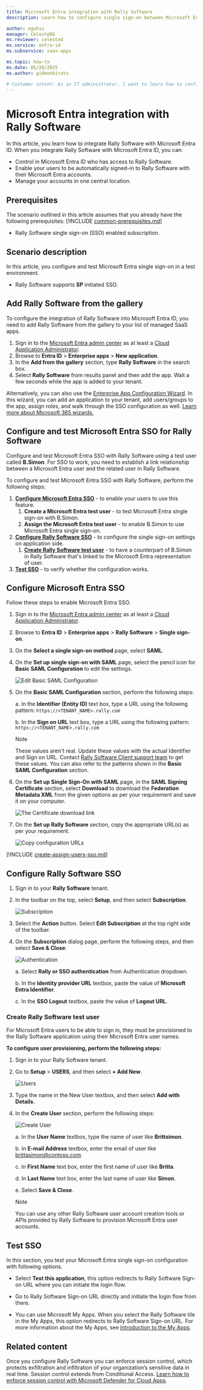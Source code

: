 ```yaml
---
title: Microsoft Entra integration with Rally Software
description: Learn how to configure single sign-on between Microsoft Entra ID and Rally Software.

author: nguhiu
manager: CelesteDG
ms.reviewer: celested
ms.service: entra-id
ms.subservice: saas-apps

ms.topic: how-to
ms.date: 05/20/2025
ms.author: gideonkiratu

# Customer intent: As an IT administrator, I want to learn how to configure single sign-on between Microsoft Entra ID and Rally Software so that I can control who has access to Rally Software, enable automatic sign-in with Microsoft Entra accounts, and manage my accounts in one central location.
---
```

# Microsoft Entra integration with Rally Software

In this article,  you learn how to integrate Rally Software with Microsoft Entra ID. When you integrate Rally Software with Microsoft Entra ID, you can:

* Control in Microsoft Entra ID who has access to Rally Software.
* Enable your users to be automatically signed-in to Rally Software with their Microsoft Entra accounts.
* Manage your accounts in one central location.

## Prerequisites
The scenario outlined in this article assumes that you already have the following prerequisites:
[!INCLUDE [common-prerequisites.md](~/identity/saas-apps/includes/common-prerequisites.md)]
* Rally Software single sign-on (SSO) enabled subscription.

## Scenario description

In this article,  you configure and test Microsoft Entra single sign-on in a test environment.

* Rally Software supports **SP** initiated SSO.

## Add Rally Software from the gallery

To configure the integration of Rally Software into Microsoft Entra ID, you need to add Rally Software from the gallery to your list of managed SaaS apps.

1. Sign in to the [Microsoft Entra admin center](https://entra.microsoft.com) as at least a [Cloud Application Administrator](~/identity/role-based-access-control/permissions-reference.md#cloud-application-administrator).
1. Browse to **Entra ID** > **Enterprise apps** > **New application**.
1. In the **Add from the gallery** section, type **Rally Software** in the search box.
1. Select **Rally Software** from results panel and then add the app. Wait a few seconds while the app is added to your tenant.

 Alternatively, you can also use the [Enterprise App Configuration Wizard](https://portal.office.com/AdminPortal/home?Q=Docs#/azureadappintegration). In this wizard, you can add an application to your tenant, add users/groups to the app, assign roles, and walk through the SSO configuration as well. [Learn more about Microsoft 365 wizards.](/microsoft-365/admin/misc/azure-ad-setup-guides)

<a name='configure-and-test-azure-ad-sso-for-rally-software'></a>

## Configure and test Microsoft Entra SSO for Rally Software

Configure and test Microsoft Entra SSO with Rally Software using a test user called **B.Simon**. For SSO to work, you need to establish a link relationship between a Microsoft Entra user and the related user in Rally Software.

To configure and test Microsoft Entra SSO with Rally Software, perform the following steps:

1. **[Configure Microsoft Entra SSO](#configure-azure-ad-sso)** - to enable your users to use this feature.
    1. **Create a Microsoft Entra test user** - to test Microsoft Entra single sign-on with B.Simon.
    1. **Assign the Microsoft Entra test user** - to enable B.Simon to use Microsoft Entra single sign-on.
1. **[Configure Rally Software SSO](#configure-rally-software-sso)** - to configure the single sign-on settings on application side.
    1. **[Create Rally Software test user](#create-rally-software-test-user)** - to have a counterpart of B.Simon in Rally Software that's linked to the Microsoft Entra representation of user.
1. **[Test SSO](#test-sso)** - to verify whether the configuration works.

<a name='configure-azure-ad-sso'></a>

## Configure Microsoft Entra SSO

Follow these steps to enable Microsoft Entra SSO.

1. Sign in to the [Microsoft Entra admin center](https://entra.microsoft.com) as at least a [Cloud Application Administrator](~/identity/role-based-access-control/permissions-reference.md#cloud-application-administrator).
1. Browse to **Entra ID** > **Enterprise apps** > **Rally Software** > **Single sign-on**.
1. On the **Select a single sign-on method** page, select **SAML**.
1. On the **Set up single sign-on with SAML** page, select the pencil icon for **Basic SAML Configuration** to edit the settings.

   ![Edit Basic SAML Configuration](common/edit-urls.png)

1. On the **Basic SAML Configuration** section, perform the following steps:

    a. In the **Identifier (Entity ID)** text box, type a URL using the following pattern:
    `https://<TENANT_NAME>.rally.com`

    b. In the **Sign on URL** text box, type a URL using the following pattern:
    `https://<TENANT_NAME>.rally.com`

	> [!NOTE]
	> These values aren't real. Update these values with the actual Identifier and Sign on URL. Contact [Rally Software Client support team](https://help.rallydev.com/) to get these values. You can also refer to the patterns shown in the **Basic SAML Configuration** section.

1. On the **Set up Single Sign-On with SAML** page, in the **SAML Signing Certificate** section, select **Download** to download the **Federation Metadata XML** from the given options as per your requirement and save it on your computer.

	![The Certificate download link](common/metadataxml.png)

6. On the **Set up Rally Software** section, copy the appropriate URL(s) as per your requirement.

	![Copy configuration URLs](common/copy-configuration-urls.png)

<a name='create-an-azure-ad-test-user'></a>

[!INCLUDE [create-assign-users-sso.md](~/identity/saas-apps/includes/create-assign-users-sso.md)]

## Configure Rally Software SSO

1. Sign in to your **Rally Software** tenant.

2. In the toolbar on the top, select **Setup**, and then select **Subscription**.
   
    ![Subscription](./media/rally-software-tutorial/toolbar.png "Subscription")

3. Select the **Action** button. Select **Edit Subscription** at the top right side of the toolbar.

4. On the **Subscription** dialog page, perform the following steps, and then select **Save & Close**:
   
    ![Authentication](./media/rally-software-tutorial/configuration.png "Authentication")
   
    a. Select **Rally or SSO authentication** from Authentication dropdown.

    b. In the **Identity provider URL** textbox, paste the value of **Microsoft Entra Identifier**. 

    c. In the **SSO Logout** textbox, paste the value of **Logout URL**.

### Create Rally Software test user

For Microsoft Entra users to be able to sign in, they must be provisioned to the Rally Software application using their Microsoft Entra user names.

**To configure user provisioning, perform the following steps:**

1. Sign in to your Rally Software tenant.

2. Go to **Setup** > **USERS**, and then select **+ Add New**.
   
    ![Users](./media/rally-software-tutorial/add-user.png "Users")

3. Type the name in the New User textbox, and then select **Add with Details**.

4. In the **Create User** section, perform the following steps:
   
    ![Create User](./media/rally-software-tutorial/new-user.png "Create User")

	a. In the **User Name** textbox, type the name of user like **Brittsimon**.
   
    b. In **E-mail Address** textbox, enter the email of user like brittasimon@contoso.com.

	c. In **First Name** text box, enter the first name of user like **Britta**.

	d. In **Last Name** text box, enter the last name of user like **Simon**.

    e. Select **Save & Close**.

   >[!NOTE]
   >You can use any other Rally Software user account creation tools or APIs provided by Rally Software to provision Microsoft Entra user accounts.

## Test SSO

In this section, you test your Microsoft Entra single sign-on configuration with following options. 

* Select **Test this application**, this option redirects to Rally Software Sign-on URL where you can initiate the login flow. 

* Go to Rally Software Sign-on URL directly and initiate the login flow from there.

* You can use Microsoft My Apps. When you select the Rally Software tile in the My Apps, this option redirects to Rally Software Sign-on URL. For more information about the My Apps, see [Introduction to the My Apps](https://support.microsoft.com/account-billing/sign-in-and-start-apps-from-the-my-apps-portal-2f3b1bae-0e5a-4a86-a33e-876fbd2a4510).

## Related content

Once you configure Rally Software you can enforce session control, which protects exfiltration and infiltration of your organization’s sensitive data in real time. Session control extends from Conditional Access. [Learn how to enforce session control with Microsoft Defender for Cloud Apps](/cloud-app-security/proxy-deployment-aad).
